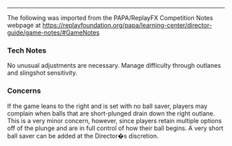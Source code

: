 ***
The following was imported from the PAPA/ReplayFX Competition Notes webpage at https://replayfoundation.org/papa/learning-center/director-guide/game-notes/#GameNotes

### Tech Notes
            
No unusual adjustments are necessary. Manage difficulty through outlanes and slingshot sensitivity.

### Concerns
            
If the game leans to the right and is set with no ball saver, players may complain when balls that are short-plunged drain down the right outlane. This is a very minor concern, however, since players retain multiple options off of the plunge and are in full control of how their ball begins. A very short ball saver can be added at the Director�s discretion.